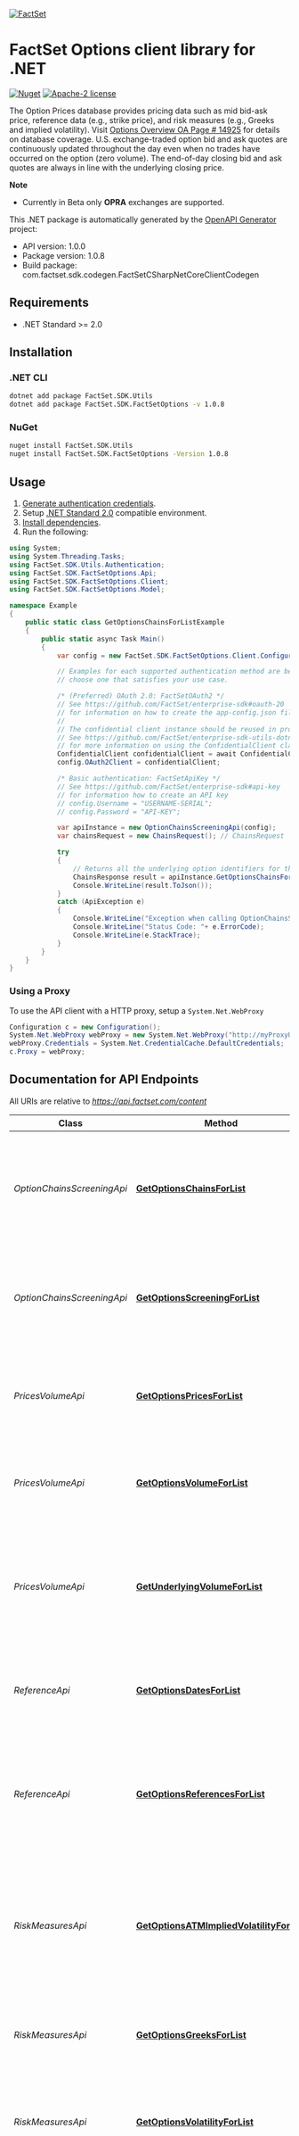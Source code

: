 [![FactSet](https://raw.githubusercontent.com/factset/enterprise-sdk/main/docs/images/factset-logo.svg)](https://www.factset.com)

# FactSet Options client library for .NET

[![Nuget](https://img.shields.io/nuget/v/FactSet.SDK.FactSetOptions)](https://www.nuget.org/packages/FactSet.SDK.FactSetOptions)
[![Apache-2 license](https://img.shields.io/badge/license-Apache2-brightgreen.svg)](https://www.apache.org/licenses/LICENSE-2.0)

The Option Prices database provides pricing data such as mid bid-ask price, reference data (e.g., strike price), and risk measures (e.g., Greeks and implied volatility). Visit [Options Overview OA Page # 14925](https://my.apps.factset.com/oa/pages/14925) for details on database coverage. U.S. exchange-traded option bid and ask quotes are continuously updated throughout the day even when no trades have occurred on the option (zero volume). The end-of-day closing bid and ask quotes are always in line with the underlying closing price.

**Note**
* Currently in Beta only **OPRA** exchanges are supported.


This .NET package is automatically generated by the [OpenAPI Generator](https://openapi-generator.tech) project:

- API version: 1.0.0
- Package version: 1.0.8
- Build package: com.factset.sdk.codegen.FactSetCSharpNetCoreClientCodegen

## Requirements

* .NET Standard >= 2.0

## Installation

### .NET CLI

```bash
dotnet add package FactSet.SDK.Utils
dotnet add package FactSet.SDK.FactSetOptions -v 1.0.8
```

### NuGet

```bash
nuget install FactSet.SDK.Utils
nuget install FactSet.SDK.FactSetOptions -Version 1.0.8
```

## Usage

1. [Generate authentication credentials](../../../../README.md#authentication).
2. Setup [.NET Standard 2.0](https://docs.microsoft.com/en-us/dotnet/standard/net-standard?tabs=net-standard-2-0) compatible environment.
3. [Install dependencies](#installation).
4. Run the following:

```csharp
using System;
using System.Threading.Tasks;
using FactSet.SDK.Utils.Authentication;
using FactSet.SDK.FactSetOptions.Api;
using FactSet.SDK.FactSetOptions.Client;
using FactSet.SDK.FactSetOptions.Model;

namespace Example
{
    public static class GetOptionsChainsForListExample
    {
        public static async Task Main()
        {
            var config = new FactSet.SDK.FactSetOptions.Client.Configuration();

            // Examples for each supported authentication method are below,
            // choose one that satisfies your use case.

            /* (Preferred) OAuth 2.0: FactSetOAuth2 */
            // See https://github.com/FactSet/enterprise-sdk#oauth-20
            // for information on how to create the app-config.json file
            //
            // The confidential client instance should be reused in production environments.
            // See https://github.com/FactSet/enterprise-sdk-utils-dotnet#authentication
            // for more information on using the ConfidentialClient class
            ConfidentialClient confidentialClient = await ConfidentialClient.CreateAsync("/path/to/app-config.json");
            config.OAuth2Client = confidentialClient;

            /* Basic authentication: FactSetApiKey */
            // See https://github.com/FactSet/enterprise-sdk#api-key
            // for information how to create an API key
            // config.Username = "USERNAME-SERIAL";
            // config.Password = "API-KEY";

            var apiInstance = new OptionChainsScreeningApi(config);
            var chainsRequest = new ChainsRequest(); // ChainsRequest | Options Chains Request Object

            try
            {
                // Returns all the underlying option identifiers for the specified underlying Security identifier
                ChainsResponse result = apiInstance.GetOptionsChainsForList(chainsRequest);
                Console.WriteLine(result.ToJson());
            }
            catch (ApiException e)
            {
                Console.WriteLine("Exception when calling OptionChainsScreeningApi.GetOptionsChainsForList: " + e.Message );
                Console.WriteLine("Status Code: "+ e.ErrorCode);
                Console.WriteLine(e.StackTrace);
            }
        }
    }
}
```

### Using a Proxy

To use the API client with a HTTP proxy, setup a `System.Net.WebProxy`

```csharp
Configuration c = new Configuration();
System.Net.WebProxy webProxy = new System.Net.WebProxy("http://myProxyUrl:80/");
webProxy.Credentials = System.Net.CredentialCache.DefaultCredentials;
c.Proxy = webProxy;
```

## Documentation for API Endpoints

All URIs are relative to *https://api.factset.com/content*

Class | Method | HTTP request | Description
------------ | ------------- | ------------- | -------------
*OptionChainsScreeningApi* | [**GetOptionsChainsForList**](https://github.com/FactSet/enterprise-sdk/tree/main/code/dotnet/FactSetOptions/v1/docs/OptionChainsScreeningApi.md#getoptionschainsforlist) | **POST** /factset-options/v1/chains | Returns all the underlying option identifiers for the specified underlying Security identifier
*OptionChainsScreeningApi* | [**GetOptionsScreeningForList**](https://github.com/FactSet/enterprise-sdk/tree/main/code/dotnet/FactSetOptions/v1/docs/OptionChainsScreeningApi.md#getoptionsscreeningforlist) | **POST** /factset-options/v1/option-screening | Returns all the option identifiers based on the conditions provided as input in the request
*PricesVolumeApi* | [**GetOptionsPricesForList**](https://github.com/FactSet/enterprise-sdk/tree/main/code/dotnet/FactSetOptions/v1/docs/PricesVolumeApi.md#getoptionspricesforlist) | **POST** /factset-options/v1/prices | Returns the pricing related information for the specified option identifier
*PricesVolumeApi* | [**GetOptionsVolumeForList**](https://github.com/FactSet/enterprise-sdk/tree/main/code/dotnet/FactSetOptions/v1/docs/PricesVolumeApi.md#getoptionsvolumeforlist) | **POST** /factset-options/v1/volume | Returns the volume details for the specified option identifier
*PricesVolumeApi* | [**GetUnderlyingVolumeForList**](https://github.com/FactSet/enterprise-sdk/tree/main/code/dotnet/FactSetOptions/v1/docs/PricesVolumeApi.md#getunderlyingvolumeforlist) | **POST** /factset-options/v1/underlying-volume | Returns the aggregate volume and open interest for the list of the options under the specified security identifier
*ReferenceApi* | [**GetOptionsDatesForList**](https://github.com/FactSet/enterprise-sdk/tree/main/code/dotnet/FactSetOptions/v1/docs/ReferenceApi.md#getoptionsdatesforlist) | **POST** /factset-options/v1/dates | Returns option security dates such as expiration and trade.
*ReferenceApi* | [**GetOptionsReferencesForList**](https://github.com/FactSet/enterprise-sdk/tree/main/code/dotnet/FactSetOptions/v1/docs/ReferenceApi.md#getoptionsreferencesforlist) | **POST** /factset-options/v1/references | Returns basic reference details for the options such as currency, exchange, symbols, flags and more
*RiskMeasuresApi* | [**GetOptionsATMImpliedVolatilityForList**](https://github.com/FactSet/enterprise-sdk/tree/main/code/dotnet/FactSetOptions/v1/docs/RiskMeasuresApi.md#getoptionsatmimpliedvolatilityforlist) | **POST** /factset-options/v1/atm-implied-volatility | Returns the at-the-money (ATM) implied volatility details for the specified underlying security identifier
*RiskMeasuresApi* | [**GetOptionsGreeksForList**](https://github.com/FactSet/enterprise-sdk/tree/main/code/dotnet/FactSetOptions/v1/docs/RiskMeasuresApi.md#getoptionsgreeksforlist) | **POST** /factset-options/v1/greeks | Returns all the Greeks details for the specified option identifier
*RiskMeasuresApi* | [**GetOptionsVolatilityForList**](https://github.com/FactSet/enterprise-sdk/tree/main/code/dotnet/FactSetOptions/v1/docs/RiskMeasuresApi.md#getoptionsvolatilityforlist) | **POST** /factset-options/v1/implied-volatility | Returns the implied volatility information for the specified option identifier
*SnapshotApi* | [**GetOptionsSnapshotForList**](https://github.com/FactSet/enterprise-sdk/tree/main/code/dotnet/FactSetOptions/v1/docs/SnapshotApi.md#getoptionssnapshotforlist) | **POST** /factset-options/v1/snapshot | Returns all the profile information for the list of identifiers as of a specific date


## Documentation for Models

 - [Model.AtmImpliedVolatility](https://github.com/FactSet/enterprise-sdk/tree/main/code/dotnet/FactSetOptions/v1/docs/AtmImpliedVolatility.md)
 - [Model.AtmImpliedVolatilityRequest](https://github.com/FactSet/enterprise-sdk/tree/main/code/dotnet/FactSetOptions/v1/docs/AtmImpliedVolatilityRequest.md)
 - [Model.AtmImpliedVolatilityResponse](https://github.com/FactSet/enterprise-sdk/tree/main/code/dotnet/FactSetOptions/v1/docs/AtmImpliedVolatilityResponse.md)
 - [Model.Calendar](https://github.com/FactSet/enterprise-sdk/tree/main/code/dotnet/FactSetOptions/v1/docs/Calendar.md)
 - [Model.Chains](https://github.com/FactSet/enterprise-sdk/tree/main/code/dotnet/FactSetOptions/v1/docs/Chains.md)
 - [Model.ChainsRequest](https://github.com/FactSet/enterprise-sdk/tree/main/code/dotnet/FactSetOptions/v1/docs/ChainsRequest.md)
 - [Model.ChainsResponse](https://github.com/FactSet/enterprise-sdk/tree/main/code/dotnet/FactSetOptions/v1/docs/ChainsResponse.md)
 - [Model.ErrorResponse](https://github.com/FactSet/enterprise-sdk/tree/main/code/dotnet/FactSetOptions/v1/docs/ErrorResponse.md)
 - [Model.ErrorResponseSubErrors](https://github.com/FactSet/enterprise-sdk/tree/main/code/dotnet/FactSetOptions/v1/docs/ErrorResponseSubErrors.md)
 - [Model.Exchange](https://github.com/FactSet/enterprise-sdk/tree/main/code/dotnet/FactSetOptions/v1/docs/Exchange.md)
 - [Model.ExchangeScreeningId](https://github.com/FactSet/enterprise-sdk/tree/main/code/dotnet/FactSetOptions/v1/docs/ExchangeScreeningId.md)
 - [Model.Frequency](https://github.com/FactSet/enterprise-sdk/tree/main/code/dotnet/FactSetOptions/v1/docs/Frequency.md)
 - [Model.Greeks](https://github.com/FactSet/enterprise-sdk/tree/main/code/dotnet/FactSetOptions/v1/docs/Greeks.md)
 - [Model.GreeksRequest](https://github.com/FactSet/enterprise-sdk/tree/main/code/dotnet/FactSetOptions/v1/docs/GreeksRequest.md)
 - [Model.GreeksResponse](https://github.com/FactSet/enterprise-sdk/tree/main/code/dotnet/FactSetOptions/v1/docs/GreeksResponse.md)
 - [Model.IdType](https://github.com/FactSet/enterprise-sdk/tree/main/code/dotnet/FactSetOptions/v1/docs/IdType.md)
 - [Model.ImpliedVolatility](https://github.com/FactSet/enterprise-sdk/tree/main/code/dotnet/FactSetOptions/v1/docs/ImpliedVolatility.md)
 - [Model.ImpliedVolatilityRequest](https://github.com/FactSet/enterprise-sdk/tree/main/code/dotnet/FactSetOptions/v1/docs/ImpliedVolatilityRequest.md)
 - [Model.ImpliedVolatilityResponse](https://github.com/FactSet/enterprise-sdk/tree/main/code/dotnet/FactSetOptions/v1/docs/ImpliedVolatilityResponse.md)
 - [Model.OptionScreening](https://github.com/FactSet/enterprise-sdk/tree/main/code/dotnet/FactSetOptions/v1/docs/OptionScreening.md)
 - [Model.OptionScreeningRequest](https://github.com/FactSet/enterprise-sdk/tree/main/code/dotnet/FactSetOptions/v1/docs/OptionScreeningRequest.md)
 - [Model.OptionScreeningResponse](https://github.com/FactSet/enterprise-sdk/tree/main/code/dotnet/FactSetOptions/v1/docs/OptionScreeningResponse.md)
 - [Model.OptionsDates](https://github.com/FactSet/enterprise-sdk/tree/main/code/dotnet/FactSetOptions/v1/docs/OptionsDates.md)
 - [Model.OptionsDatesRequest](https://github.com/FactSet/enterprise-sdk/tree/main/code/dotnet/FactSetOptions/v1/docs/OptionsDatesRequest.md)
 - [Model.OptionsDatesResponse](https://github.com/FactSet/enterprise-sdk/tree/main/code/dotnet/FactSetOptions/v1/docs/OptionsDatesResponse.md)
 - [Model.OptionsPrices](https://github.com/FactSet/enterprise-sdk/tree/main/code/dotnet/FactSetOptions/v1/docs/OptionsPrices.md)
 - [Model.OptionsPricesRequest](https://github.com/FactSet/enterprise-sdk/tree/main/code/dotnet/FactSetOptions/v1/docs/OptionsPricesRequest.md)
 - [Model.OptionsPricesResponse](https://github.com/FactSet/enterprise-sdk/tree/main/code/dotnet/FactSetOptions/v1/docs/OptionsPricesResponse.md)
 - [Model.OptionsReferences](https://github.com/FactSet/enterprise-sdk/tree/main/code/dotnet/FactSetOptions/v1/docs/OptionsReferences.md)
 - [Model.OptionsReferencesRequest](https://github.com/FactSet/enterprise-sdk/tree/main/code/dotnet/FactSetOptions/v1/docs/OptionsReferencesRequest.md)
 - [Model.OptionsReferencesResponse](https://github.com/FactSet/enterprise-sdk/tree/main/code/dotnet/FactSetOptions/v1/docs/OptionsReferencesResponse.md)
 - [Model.OptionsVolume](https://github.com/FactSet/enterprise-sdk/tree/main/code/dotnet/FactSetOptions/v1/docs/OptionsVolume.md)
 - [Model.OptionsVolumeRequest](https://github.com/FactSet/enterprise-sdk/tree/main/code/dotnet/FactSetOptions/v1/docs/OptionsVolumeRequest.md)
 - [Model.OptionsVolumeResponse](https://github.com/FactSet/enterprise-sdk/tree/main/code/dotnet/FactSetOptions/v1/docs/OptionsVolumeResponse.md)
 - [Model.PriceType](https://github.com/FactSet/enterprise-sdk/tree/main/code/dotnet/FactSetOptions/v1/docs/PriceType.md)
 - [Model.Snapshot](https://github.com/FactSet/enterprise-sdk/tree/main/code/dotnet/FactSetOptions/v1/docs/Snapshot.md)
 - [Model.SnapshotRequest](https://github.com/FactSet/enterprise-sdk/tree/main/code/dotnet/FactSetOptions/v1/docs/SnapshotRequest.md)
 - [Model.SnapshotResponse](https://github.com/FactSet/enterprise-sdk/tree/main/code/dotnet/FactSetOptions/v1/docs/SnapshotResponse.md)
 - [Model.UnderlyingVolume](https://github.com/FactSet/enterprise-sdk/tree/main/code/dotnet/FactSetOptions/v1/docs/UnderlyingVolume.md)
 - [Model.UnderlyingVolumeRequest](https://github.com/FactSet/enterprise-sdk/tree/main/code/dotnet/FactSetOptions/v1/docs/UnderlyingVolumeRequest.md)
 - [Model.UnderlyingVolumeResponse](https://github.com/FactSet/enterprise-sdk/tree/main/code/dotnet/FactSetOptions/v1/docs/UnderlyingVolumeResponse.md)


## Documentation for Authorization


### FactSetApiKey

- **Type**: HTTP basic authentication


### FactSetOAuth2

- **Type**: OAuth
- **Flow**: application
- **Authorization URL**: 
- **Scopes**: N/A


## Contributing

Please refer to the [contributing guide](../../../../CONTRIBUTING.md).

## Copyright

Copyright 2022 FactSet Research Systems Inc

Licensed under the Apache License, Version 2.0 (the "License");
you may not use this file except in compliance with the License.
You may obtain a copy of the License at

    http://www.apache.org/licenses/LICENSE-2.0

Unless required by applicable law or agreed to in writing, software
distributed under the License is distributed on an "AS IS" BASIS,
WITHOUT WARRANTIES OR CONDITIONS OF ANY KIND, either express or implied.
See the License for the specific language governing permissions and
limitations under the License.
